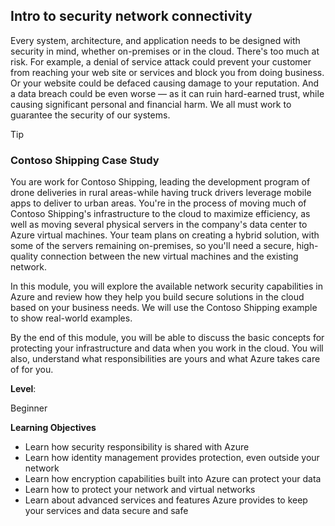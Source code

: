 ## Intro to security network connectivity

Every system, architecture, and application needs to be designed with security in mind, whether on-premises or in the cloud. There's too much at risk. For example, a denial of service attack could prevent your customer from reaching your web site or services and block you from doing business. Or your website could be defaced causing damage to your reputation. And a data breach could be even worse — as it can ruin hard-earned trust, while causing significant personal and financial harm. We all must work to guarantee the security of our systems.

> [!Tip]
> ### Contoso Shipping Case Study
>
> You are work for Contoso Shipping, leading the development program of drone deliveries in rural areas-while having truck drivers leverage mobile apps to deliver to urban areas. You're in the process of moving much of Contoso Shipping's infrastructure to the cloud to maximize efficiency, as well as moving several physical servers in the company's data center to Azure virtual machines. Your team plans on creating a hybrid solution, with some of the servers remaining on-premises, so you'll need a secure, high-quality connection between the new virtual machines and the existing network.

In this module, you will explore the available network security capabilities in Azure and review how they help you build secure solutions in the cloud based on your business needs.  We will use the Contoso Shipping example to show real-world examples.

By the end of this module, you will be able to discuss the basic concepts for protecting your infrastructure and data when you work in the cloud. You will also, understand what responsibilities are yours and what Azure takes care of for you.

**Level**: 

Beginner

**Learning Objectives**

+ Learn how security responsibility is shared with Azure
+ Learn how identity management provides protection, even outside your network
+ Learn how encryption capabilities built into Azure can protect your data
+ Learn how to protect your network and virtual networks
+ Learn about advanced services and features Azure provides to keep your services and data secure and safe

